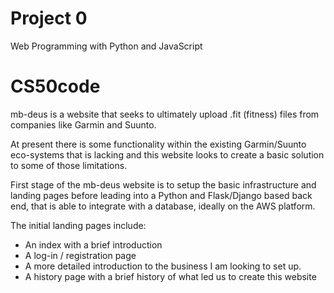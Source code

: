 # Project 0

Web Programming with Python and JavaScript
# CS50code

mb-deus is a website that seeks to ultimately upload .fit (fitness) files from companies like Garmin and Suunto.

At present there is some functionality within the existing Garmin/Suunto eco-systems that is lacking and this website looks to create a 
basic solution to some of those limitations.

First stage of the mb-deus website is to setup the basic infrastructure and landing pages before leading into a Python and Flask/Django based back end, that is able to integrate with a database, ideally on the AWS platform.

The initial landing pages include:
- An index with a brief introduction
- A log-in / registration page
- A more detailed introduction to the business I am looking to set up.
- A history page with a brief history of what led us to create this website










